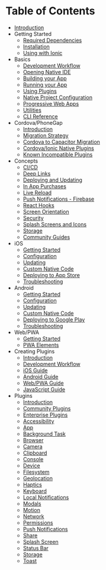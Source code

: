 # Table of Contents

* [Introduction](index.md)
* Getting Started
  * [Required Dependencies](getting-started/dependencies.md)
  * [Installation](getting-started/index.md)
  * [Using with Ionic](getting-started/with-ionic.md)
* Basics
  * [Development Workflow](basics/workflow.md)
  * [Opening Native IDE](basics/opening-native-projects.md)
  * [Building your App](basics/building-your-app.md)
  * [Running your App](basics/running-your-app.md)
  * [Using Plugins](basics/using-plugins.md)
  * [Native Project Configuration](basics/configuring-your-app.md)
  * [Progressive Web Apps](basics/progressive-web-app.md)
  * [Utilities](basics/utilities.md)
  * [CLI Reference](basics/cli-commands.md)
* Cordova/PhoneGap
  * [Introduction](cordova/index.md)
  * [Migration Strategy](cordova/migration-strategy.md)
  * [Cordova to Capacitor Migration](cordova/migrating-from-cordova-to-capacitor.md)
  * [Cordova/Ionic Native Plugins](cordova/using-cordova-plugins.md)
  * [Known Incompatible Plugins](cordova/known-incompatible-plugins.md)
* Concepts
  * [CI/CD](guides/ci-cd.md)
  * [Deep Links](guides/deep-links.md)
  * [Deploying and Updating](guides/deploying.md)
  * [In App Purchases](guides/in-app-purchases.md)
  * [Live Reload](guides/live-reload.md)
  * [Push Notifications - Firebase](guides/push-notifications-firebase.md)
  * [React Hooks](guides/react-hooks.md)
  * [Screen Orientation](guides/screen-orientation.md)
  * [Security](guides/security.md)
  * [Splash Screens and Icons](guides/splash-screens-and-icons.md)
  * [Storage](guides/storage.md)
  * [Community Guides](guides/community.md)
* iOS
  * [Getting Started](ios/index.md)
  * [Configuration](ios/configuration.md)
  * [Updating](ios/updating.md)
  * [Custom Native Code](ios/custom-code.md)
  * [Deploying to App Store](ios/deploying-to-app-store.md)
  * [Troubleshooting](ios/troubleshooting.md)
* Android
  * [Getting Started](android/index.md)
  * [Configuration](android/configuration.md)
  * [Updating](android/updating.md)
  * [Custom Native Code](android/custom-code.md)
  * [Deploying to Google Play](android/deploying-to-google-play.md)
  * [Troubleshooting](android/troubleshooting.md)
* Web/PWA
  * [Getting Started](web/index.md)
  * [PWA Elements](web/pwa-elements.md)
* Creating Plugins
  * [Introduction](plugins/index.md)
  * [Development Workflow](plugins/workflow.md)
  * [iOS Guide](plugins/ios.md)
  * [Android Guide](plugins/android.md)
  * [Web/PWA Guide](plugins/web.md)
  * [JavaScript Guide](plugins/js.md)
* Plugins
  * [Introduction](apis/index.md)
  * [Community Plugins](community/plugins.md)
  * [Enterprise Plugins](enterprise/index.md)
  * [Accessibility](apis/accessibility/index.md)
  * [App](apis/app/index.md)
  * [Background Task](apis/background-task/index.md)
  * [Browser](apis/browser/index.md)
  * [Camera](apis/camera/index.md)
  * [Clipboard](apis/clipboard/index.md)
  * [Console](apis/console/index.md)
  * [Device](apis/device/index.md)
  * [Filesystem](apis/filesystem/index.md)
  * [Geolocation](apis/geolocation/index.md)
  * [Haptics](apis/haptics/index.md)
  * [Keyboard](apis/keyboard/index.md)
  * [Local Notifications](apis/local-notifications/index.md)
  * [Modals](apis/modals/index.md)
  * [Motion](apis/motion/index.md)
  * [Network](apis/network/index.md)
  * [Permissions](apis/permissions/index.md)
  * [Push Notifications](apis/push-notifications/index.md)
  * [Share](apis/share/index.md)
  * [Splash Screen](apis/splash-screen/index.md)
  * [Status Bar](apis/status-bar/index.md)
  * [Storage](apis/storage/index.md)
  * [Toast](apis/toast/index.md)


